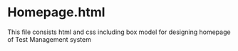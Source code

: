 # Homepage.html
This file consists html and css including box model for designing homepage of Test Management system
